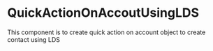 # QuickActionOnAccoutUsingLDS
This component is to create quick action on account object to create contact using LDS
